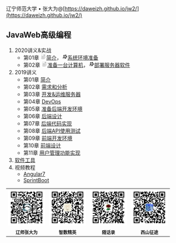 辽宁师范大学 &bull; 张大为@[https://daweizh.github.io/jw2/](https://daweizh.github.io/jw2/)

## JavaWeb高级编程
1. 2020讲义&实战
    - 第01章 ![](assets/me/img/handout16.png)[简介](2020/01/intro.html)，![](assets/me/img/video16.png)[系统环境准备](2020/01/doit.html)
    - 第02章 ![](assets/me/img/handout16.png)[准备一台计算机](2020/02/computer.html)，![](assets/me/img/video16.png)[部署服务器软件](2020/02/doit.html)
2. 2019讲义
    - 第01章 [简介](2019/handout/01/intro.html)
    - 第02章 [需求和分析](2019/handout/02/req-ana.html)
    - 第03章 [开发&运维服务器](2019/handout/03/server.html)
    - 第04章 [DevOps](2019/handout/04/devops.html)
    - 第05章 [准备后端开发环境](2019/handout/05/back-env.html)
    - 第06章 [后端设计](2019/handout/06/back-design.html)
    - 第07章 [后端代码实现](2019/handout/07/back-implement.html)
    - 第08章 [后端API使用测试](2019/handout/08/back-test.html)
    - 第09章 [前端开发环境](2019/handout/09/front-env.html)
    - 第10章 [前端设计](2019/handout/10/front-design.html)
    - 第11章 [用户管理功能实现](2019/handout/11/user.html)
3. [软件工具](tool/tool.html)
4. 视频教程
    - [Angular7](tutorial/angular7.html)
    - [SprintBoot](tutorial/springboot.html)


<table style="border:0px;font-size:12px;">
  <tr>
    <td style="border:0px;"> <img src="assets/me/img/zdw.jpg" width="100"> </td>
    <td style="border:0px;"> <img src="assets/me/img/idea.jpg" width="100"> </td>
    <td style="border:0px;"> <img src="assets/me/img/shl.jpg" width="100"> </td>
    <td style="border:0px;"> <img src="assets/me/img/xszt.jpg" width="100"> </td>
  </tr>
  <tr>
    <th style="border:0px;">辽师张大为</th><th style="border:0px;">智数精英</th>
    <th style="border:0px;">随话录</th><th style="border:0px;">西山征途</th>
  </tr>
</table>
